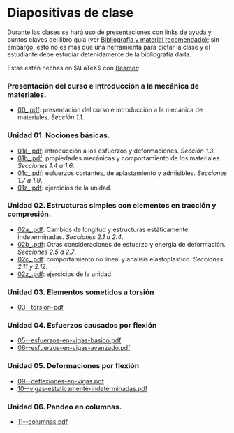 # Diapositivas de clase

Durante las clases se hará uso de presentaciones con links de ayuda y puntos claves del libro guía (ver [Bibliografía y material recomendado](../informacion/02--bibliografia-material.md)); sin embargo, esto no es más que una herramienta para dictar la clase y el estudiante debe estudiar detenidamente de la bibliografía dada.

Estas están hechas en $\LaTeX$ con [Beamer](https://es.overleaf.com/learn/latex/Beamer): 


### Presentación del curso e introducción a la mecánica de materiales. 
- [00_.pdf](00_.pdf): presentación del curso e introducción a la mecánica de materiales. *Sección 1.1*.

### Unidad 01. Nociones básicas. 
- [01a_.pdf](01a_.pdf): introducción a los esfuerzos y deformaciones. *Sección 1.3*.
- [01b_.pdf](01b_.pdf): propiedades mecánicas y comportamiento de los materiales. *Secciones 1.4 a 1.6*.
- [01c_.pdf](01c_.pdf): esfuerzos cortantes, de aplastamiento y admisibles. *Secciones 1.7 a 1.9*.
- [01z_.pdf](01z_.pdf): ejercicios de la unidad. 
    
### Unidad 02. Estructuras simples con elementos en tracción y compresión.
- [02a_.pdf](02a_.pdf): Cambios de longitud y estructuras estáticamente indeterminadas. *Secciones 2.1 a 2.4*.
- [02b_.pdf](02b_.pdf): Otras consideraciones de esfuerzo y energía de deformación. *Secciones 2.5 a 2.7*. 
- [02c_.pdf](02c_.pdf): comportamiento no lineal y analisis elastoplastico. *Secciones 2.11 y 2.12*. 
- [02z_.pdf](02z_.pdf): ejercicios de la unidad. 

### Unidad 03. Elementos sometidos a torsión
- [03--torsion-pdf](03--torsion-pdf)

### Unidad 04. Esfuerzos causados por flexión
- [05--esfuerzos-en-vigas-basico.pdf](05--esfuerzos-en-vigas-basico.pdf)
- [06--esfuerzos-en-vigas-avanzado.pdf](06--esfuerzos-en-vigas-avanzado.pdf)

### Unidad 05. Deformaciones por flexión
- [09--deflexiones-en-vigas.pdf](9--deflexiones-en-vigas.pdf)
- [10--vigas-estaticamente-indeterminadas.pdf](10--vigas-estaticamente-indeterminadas.pdf)

### Unidad 06. Pandeo en columnas.
- [11--columnas.pdf](11--columnas.pdf)
